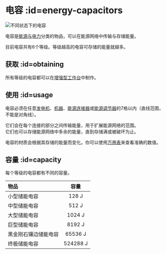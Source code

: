 # 电容 :id=energy-capacitors

![不同状态下的电容](https://cdn.jsdelivr.net/gh/Slimefun/Wiki@master/images/item-capacitor.gif)

电容是[能源与电力](/Electric-Machines)分类的物品，可以在能源网络中传输与存储能量。

目前电容共有6个等级。等级越高的电容可存储的能量就越多。

## 获取 :id=obtaining

所有等级的电容都可以在[增强型工作台](/Enhanced-Crafting-Table)中制作。

## 使用 :id=usage

电容必须在任意[发电机](/Electric-Machines#energy-generation)、[机器](/Electric-Machines#machines)、[能源连接器](/Energy-Connector)或[能源调节器](/Energy-Regulator)的7格以内（直线范围，不能是对角线）。

它们会在每个连接的部分之间传输能量，用于扩展能源网络的范围。  
它们也可以存储能源网络中多余的能量，直到存储满或被破坏为止。

电容的材质会根据其存储的能量而变化。你可以使用[万用表](/Technical-Gadgets#multimeter)来查看准确的数值。

## 容量 :id=capacity

每个等级的电容都有不同的容量。

| 物品 | 容量 |
| :-- | :--: |
| 小型储能电容 | 128 J |
| 中型储能电容 | 512 J |
| 大型储能电容 | 1024 J |
| 巨型储能电容 | 8192 J |
| 黑金刚石镶边储能电容 | 65536 J |
| 终极储能电容 | 524288 J |
